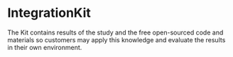 # IntegrationKit
 The Kit contains results of the study and the free open-sourced code and materials so customers may apply this knowledge and evaluate the results in their own environment.
